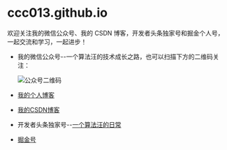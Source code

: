 # ccc013.github.io


欢迎关注我的微信公众号、我的 CSDN 博客，开发者头条独家号和掘金个人号，一起交流和学习，一起进步！

- 我的微信公众号--一个算法汪的技术成长之路，也可以扫描下方的二维码关注：

  ![公众号二维码](https://github.com/ccc013/Study-Notes/blob/master/Images/qrcode_new.jpg)

- [我的个人博客](http://ccc013.github.io)

- [我的CSDN博客](https://blog.csdn.net/lc013)

- 开发者头条独家号--[一个算法汪的日常](https://toutiao.io/subjects/1584)

- [掘金号](https://juejin.im/user/5697a5e860b2608e6c4a6128/shares)


